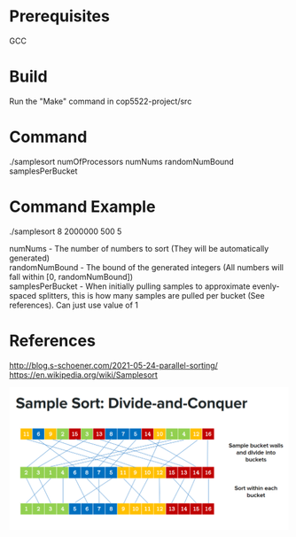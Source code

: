 # Prerequisites
GCC

# Build
Run the "Make" command in cop5522-project/src

# Command
./samplesort numOfProcessors numNums randomNumBound samplesPerBucket

# Command Example
./samplesort 8 2000000 500 5
  
numNums - The number of numbers to sort (They will be automatically generated)  
randomNumBound - The bound of the generated integers (All numbers will fall within [0, randomNumBound])  
samplesPerBucket - When initially pulling samples to approximate evenly-spaced splitters, 
                   this is how many samples are pulled per bucket (See references). Can just use value of 1

# References
http://blog.s-schoener.com/2021-05-24-parallel-sorting/  
https://en.wikipedia.org/wiki/Samplesort  

![Alt text](image.png)
